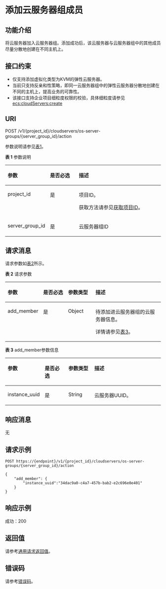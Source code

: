 # 添加云服务器组成员<a name="ecs_02_1303"></a>

## 功能介绍<a name="zh-cn_topic_0057973153_section31887518"></a>

将云服务器加入云服务器组。添加成功后，该云服务器与云服务器组中的其他成员尽量分散地创建在不同主机上。

## 接口约束<a name="zh-cn_topic_0057973153_section32752180"></a>

-   仅支持添加虚拟化类型为KVM的弹性云服务器。
-   当前只支持反亲和性策略，即同一云服务器组中的弹性云服务器分散地创建在不同的主机上，提高业务的可靠性。
-   该接口支持企业项目细粒度权限的校验，具体细粒度请参见   [ecs:cloudServers:create](云服务器组管理（API授权）.md)

## URI<a name="zh-cn_topic_0057973153_section18552212"></a>

POST /v1/\{project\_id\}/cloudservers/os-server-groups/\{server\_group\_id\}/action

参数说明请参见[表1](#table042161072218)。

**表 1**  参数说明

<a name="table042161072218"></a>
<table><thead align="left"><tr id="row19423106228"><th class="cellrowborder" valign="top" width="22.19221922192219%" id="mcps1.2.4.1.1"><p id="p1595981917229"><a name="p1595981917229"></a><a name="p1595981917229"></a>参数</p>
</th>
<th class="cellrowborder" valign="top" width="19.571957195719573%" id="mcps1.2.4.1.2"><p id="p13959171911223"><a name="p13959171911223"></a><a name="p13959171911223"></a>是否必选</p>
</th>
<th class="cellrowborder" valign="top" width="58.235823582358236%" id="mcps1.2.4.1.3"><p id="p1095911992213"><a name="p1095911992213"></a><a name="p1095911992213"></a>描述</p>
</th>
</tr>
</thead>
<tbody><tr id="row642141042220"><td class="cellrowborder" valign="top" width="22.19221922192219%" headers="mcps1.2.4.1.1 "><p id="p1595931915224"><a name="p1595931915224"></a><a name="p1595931915224"></a>project_id</p>
</td>
<td class="cellrowborder" valign="top" width="19.571957195719573%" headers="mcps1.2.4.1.2 "><p id="p19959101918221"><a name="p19959101918221"></a><a name="p19959101918221"></a>是</p>
</td>
<td class="cellrowborder" valign="top" width="58.235823582358236%" headers="mcps1.2.4.1.3 "><p id="p10959201972218"><a name="p10959201972218"></a><a name="p10959201972218"></a>项目ID。</p>
<p id="p109591919192219"><a name="p109591919192219"></a><a name="p109591919192219"></a>获取方法请参见<a href="获取项目ID.md">获取项目ID</a>。</p>
</td>
</tr>
<tr id="row98841718182217"><td class="cellrowborder" valign="top" width="22.19221922192219%" headers="mcps1.2.4.1.1 "><p id="p179601119192210"><a name="p179601119192210"></a><a name="p179601119192210"></a>server_group_id</p>
</td>
<td class="cellrowborder" valign="top" width="19.571957195719573%" headers="mcps1.2.4.1.2 "><p id="p13960191916220"><a name="p13960191916220"></a><a name="p13960191916220"></a>是</p>
</td>
<td class="cellrowborder" valign="top" width="58.235823582358236%" headers="mcps1.2.4.1.3 "><p id="p59602194229"><a name="p59602194229"></a><a name="p59602194229"></a><span id="text7960151942212"><a name="text7960151942212"></a><a name="text7960151942212"></a>云服务器</span>组ID</p>
</td>
</tr>
</tbody>
</table>

## 请求消息<a name="zh-cn_topic_0057973153_section35680930"></a>

请求参数如[表2](#table125642531229)所示。

**表 2**  请求参数

<a name="table125642531229"></a>
<table><thead align="left"><tr id="row16564155320221"><th class="cellrowborder" valign="top" width="21.33%" id="mcps1.2.5.1.1"><p id="p1380052192315"><a name="p1380052192315"></a><a name="p1380052192315"></a>参数</p>
</th>
<th class="cellrowborder" valign="top" width="16.35%" id="mcps1.2.5.1.2"><p id="p198004213234"><a name="p198004213234"></a><a name="p198004213234"></a>是否必选</p>
</th>
<th class="cellrowborder" valign="top" width="17.72%" id="mcps1.2.5.1.3"><p id="p168000210236"><a name="p168000210236"></a><a name="p168000210236"></a>参数类型</p>
</th>
<th class="cellrowborder" valign="top" width="44.6%" id="mcps1.2.5.1.4"><p id="p980015219235"><a name="p980015219235"></a><a name="p980015219235"></a>描述</p>
</th>
</tr>
</thead>
<tbody><tr id="row456419538225"><td class="cellrowborder" valign="top" width="21.33%" headers="mcps1.2.5.1.1 "><p id="p48009262318"><a name="p48009262318"></a><a name="p48009262318"></a>add_member</p>
</td>
<td class="cellrowborder" valign="top" width="16.35%" headers="mcps1.2.5.1.2 "><p id="p480072152311"><a name="p480072152311"></a><a name="p480072152311"></a>是</p>
</td>
<td class="cellrowborder" valign="top" width="17.72%" headers="mcps1.2.5.1.3 "><p id="p080012214232"><a name="p080012214232"></a><a name="p080012214232"></a>Object</p>
</td>
<td class="cellrowborder" valign="top" width="44.6%" headers="mcps1.2.5.1.4 "><p id="p4800152142311"><a name="p4800152142311"></a><a name="p4800152142311"></a>待添加进<span id="text19800132182319"><a name="text19800132182319"></a><a name="text19800132182319"></a>云服务器</span>组的<span id="text178001020238"><a name="text178001020238"></a><a name="text178001020238"></a>云服务器</span>信息。</p>
<p id="p10800182162319"><a name="p10800182162319"></a><a name="p10800182162319"></a>详情请参见<a href="#table532112610239">表3</a>。</p>
</td>
</tr>
</tbody>
</table>

**表 3**  add\_member参数信息

<a name="table532112610239"></a>
<table><thead align="left"><tr id="row15321162614237"><th class="cellrowborder" valign="top" width="20.669999999999998%" id="mcps1.2.5.1.1"><p id="p15412153311238"><a name="p15412153311238"></a><a name="p15412153311238"></a>参数</p>
</th>
<th class="cellrowborder" valign="top" width="15.909999999999998%" id="mcps1.2.5.1.2"><p id="p104121833172314"><a name="p104121833172314"></a><a name="p104121833172314"></a>是否必选</p>
</th>
<th class="cellrowborder" valign="top" width="16.98%" id="mcps1.2.5.1.3"><p id="p204121533182314"><a name="p204121533182314"></a><a name="p204121533182314"></a>参数类型</p>
</th>
<th class="cellrowborder" valign="top" width="46.44%" id="mcps1.2.5.1.4"><p id="p1641263312237"><a name="p1641263312237"></a><a name="p1641263312237"></a>描述</p>
</th>
</tr>
</thead>
<tbody><tr id="row20321626192313"><td class="cellrowborder" valign="top" width="20.669999999999998%" headers="mcps1.2.5.1.1 "><p id="p1241211330237"><a name="p1241211330237"></a><a name="p1241211330237"></a>instance_uuid</p>
</td>
<td class="cellrowborder" valign="top" width="15.909999999999998%" headers="mcps1.2.5.1.2 "><p id="p7412233162320"><a name="p7412233162320"></a><a name="p7412233162320"></a>是</p>
</td>
<td class="cellrowborder" valign="top" width="16.98%" headers="mcps1.2.5.1.3 "><p id="p64121133162318"><a name="p64121133162318"></a><a name="p64121133162318"></a>String</p>
</td>
<td class="cellrowborder" valign="top" width="46.44%" headers="mcps1.2.5.1.4 "><p id="p15412203362320"><a name="p15412203362320"></a><a name="p15412203362320"></a><span id="text154124338237"><a name="text154124338237"></a><a name="text154124338237"></a>云服务器</span>UUID。</p>
</td>
</tr>
</tbody>
</table>

## 响应消息<a name="section1927776"></a>

无

## 请求示例<a name="zh-cn_topic_0057973153_section4474257"></a>

```
POST https://{endpoint}/v1/{project_id}/cloudservers/os-server-groups/{server_group_id}/action
```

```
{
    "add_member": {
        "instance_uuid":"34dac9a0-c4a7-457b-bab2-e2c696e0e401"
    }
}
```

## 响应示例<a name="section1961482663317"></a>

成功：200

## 返回值<a name="zh-cn_topic_0057973153_section17661930132114"></a>

请参考[通用请求返回值](通用请求返回值.md)。

## 错误码<a name="section85821649202813"></a>

请参考[错误码](错误码.md)。

